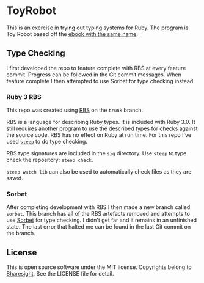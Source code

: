 # ToyRobot

This is an exercise in trying out typing systems for Ruby. The program is Toy Robot based off the [ebook with the same name](https://leanpub.com/toyrobot/).

## Type Checking

I first developed the repo to feature complete with RBS at every feature commit. Progress can be followed in the Git commit messages. When feature complete I then attempted to use Sorbet for type checking instead.

### Ruby 3 RBS

This repo was created using [RBS](https://github.com/ruby/rbs) on the `trunk` branch.

RBS is a language for describing Ruby types. It is included with Ruby 3.0. It still requires another program to use the described types for checks against the source code. RBS has no effect on Ruby at run time. For this repo I've used [`steep`](https://github.com/soutaro/steep) to do type checking.

RBS type signatures are included in the `sig` directory. Use `steep` to type check the repository: `steep check`.

`steep watch lib` can also be used to automatically check files as they are saved.

### Sorbet

After completing development with RBS I then made a new branch called `sorbet`. This branch has all of the RBS artefacts removed and attempts to use [Sorbet](https://sorbet.org) for type checking. I didn't get far and it remains in an unfinished state. The last error that halted me can be found in the last Git commit on the branch.

## License

This is open source software under the MIT license. Copyrights belong to [Sharesight](https://www.sharesight.com). See the LICENSE file for detail.

